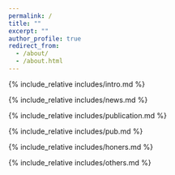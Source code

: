 ```yaml
---
permalink: /
title: ""
excerpt: ""
author_profile: true
redirect_from: 
  - /about/
  - /about.html
---
```


<span class='anchor' id='about-me'></span>
{% include_relative includes/intro.md %}

{% include_relative includes/news.md %}

{% include_relative includes/publication.md %}

{% include_relative includes/pub.md %}

{% include_relative includes/honers.md %}

{% include_relative includes/others.md %}